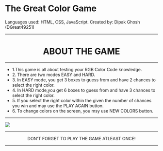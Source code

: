 # The Great Color Game
Languages used: HTML, CSS, JavaScript.
Created by: Dipak Ghosh (DGreat49251)
<hr>
<h1 align="center">ABOUT THE GAME</h1>
<hr>
<ul>
  <li>1.This game is all about testing your RGB Color Code knowledge.</li>
  <li>2. There are two modes EASY and HARD.</li>
  <li>3. In EASY mode, you get 3 boxes to guess from and have 2 chances to select the right color.</li>
  <li>4. In HARD mode,you get 6 boxes to guess from and have 3 chances to select the right color.</li>
  <li>5. If you select the right color within the given the number of chances you win and may use the PLAY AGAIN button.</li>
  <li>6. To change colors on the screen, you msy use NEW COLORS button.</li>
</ul>
<hr>
<img src="https://user-images.githubusercontent.com/70680058/118974799-dc74bf80-b990-11eb-9160-f58e9b73c61a.png">
<hr>
<p align="center">DON'T FORGET TO PLAY THE GAME ATLEAST ONCE!</p>
<hr>
